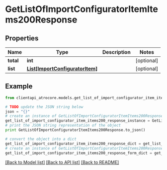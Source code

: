 # GetListOfImportConfiguratorItemItems200Response


## Properties
Name | Type | Description | Notes
------------ | ------------- | ------------- | -------------
**total** | **int** |  | [optional] 
**list** | [**List[ImportConfiguratorItem]**](ImportConfiguratorItem.md) |  | [optional] 

## Example

```python
from clientapi_atrocore.models.get_list_of_import_configurator_item_items200_response import GetListOfImportConfiguratorItemItems200Response

# TODO update the JSON string below
json = "{}"
# create an instance of GetListOfImportConfiguratorItemItems200Response from a JSON string
get_list_of_import_configurator_item_items200_response_instance = GetListOfImportConfiguratorItemItems200Response.from_json(json)
# print the JSON string representation of the object
print GetListOfImportConfiguratorItemItems200Response.to_json()

# convert the object into a dict
get_list_of_import_configurator_item_items200_response_dict = get_list_of_import_configurator_item_items200_response_instance.to_dict()
# create an instance of GetListOfImportConfiguratorItemItems200Response from a dict
get_list_of_import_configurator_item_items200_response_form_dict = get_list_of_import_configurator_item_items200_response.from_dict(get_list_of_import_configurator_item_items200_response_dict)
```
[[Back to Model list]](../README.md#documentation-for-models) [[Back to API list]](../README.md#documentation-for-api-endpoints) [[Back to README]](../README.md)


